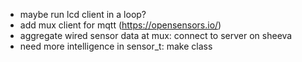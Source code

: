 - maybe run lcd client in a loop?
- add mux client for mqtt (https://opensensors.io/)
- aggregate wired sensor data at mux: connect to server on sheeva
- need more intelligence in sensor_t: make class
